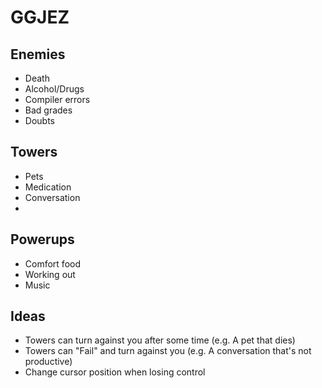 # GGJEZ

## Enemies

- Death
- Alcohol/Drugs
- Compiler errors
- Bad grades
- Doubts

## Towers

- Pets
- Medication
- Conversation
- 

## Powerups

- Comfort food
- Working out
- Music

## Ideas

- Towers can turn against you after some time (e.g. A pet that dies)
- Towers can "Fail" and turn against you (e.g. A conversation that's not productive)
- Change cursor position when losing control
